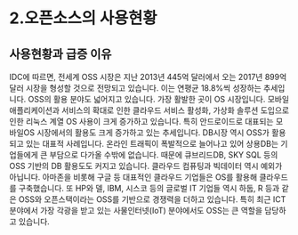 2.오픈소스의 사용현황
===============
사용현황과 급증 이유
----------------------

IDC에 따르면, 전세계 OSS 시장은 지난 2013년 445억 달러에서 오는 2017년 899억 달러 시장을 형성할 것으로 전망되고 있습니다. 이는 연평균 18.8%씩 성장하는 추세입니다. OSS의 활용 분야도 넓어지고 있습니다. 가장 활발한 곳이 OS 시장입니다. 모바일 애플리케이션과 서비스의 확대로 인한 클라우드 서비스 활성화, 가상화 솔루션 도입으로 인한 리눅스 계열 OS 사용이 크게 증가하고 있습니다. 특히 안드로이드로 대표되는 모바일OS 시장에서의 활용도 크게 증가하고 있는 추세입니다. DB시장 역시 OSS가 활용되고 있는 대표적 사례입니다. 온라인 트래픽이 폭발적으로 늘어나고 있어 상용DB는 기업들에게 큰 부담으로 다가올 수밖에 없습니다. 때문에 큐브리드DB, SKY SQL 등의 OSS 기반의 DB 활용도도 커지고 있습니다. 클라우드 컴퓨팅과 빅데이터 역시 예외가 아닙니다. 아마존을 비롯해 구글 등 대표적인 클라우드 기업들은 OS를 활용해 클라우드를 구축했습니다. 또 HP와 델, IBM, 시스코 등의 글로벌 IT 기업들 역시 하둡, R 등과 같은 OSS와 오픈스택이라는 OSS를 기반으로 경쟁력을 더하고 있습니다. 특히 최근 ICT 분야에서 가장 각광을 받고 있는 사물인터넷(IoT) 분야에서도 OSS는 큰 역할을 담당하고 있습니다. 
